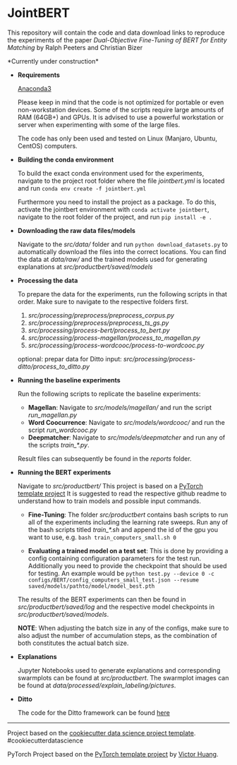 # JointBERT

This repository will contain the code and data download links to reproduce the experiments of the paper *Dual-Objective Fine-Tuning of BERT for Entity Matching* by Ralph Peeters and Christian Bizer

\*Currently under construction\*

* **Requirements**

    [Anaconda3](https://www.anaconda.com/products/individual)

    Please keep in mind that the code is not optimized for portable or even non-workstation devices. Some of the scripts require large amounts of RAM (64GB+) and GPUs. It is advised to use a powerful workstation or server when experimenting with some of the large files.

    The code has only been used and tested on Linux (Manjaro, Ubuntu, CentOS) computers.

* **Building the conda environment**

    To build the exact conda environment used for the experiments, navigate to the project root folder where the file *jointbert.yml* is located and run ```conda env create -f jointbert.yml```
    
    Furthermore you need to install the project as a package. To do this, activate the jointbert environment with ```conda activate jointbert```, navigate to the root folder of the project, and run ```pip install -e .```

* **Downloading the raw data files/models**

    Navigate to the *src/data/* folder and run ```python download_datasets.py``` to automatically download the files into the correct locations.
    You can find the data at *data/raw/* and the trained models used for generating explanations at *src/productbert/saved/models*

* **Processing the data**

    To prepare the data for the experiments, run the following scripts in that order. Make sure to navigate to the respective folders first.
    
    1. *src/processing/preprocess/preprocess_corpus.py*
    2. *src/processing/preprocess/preprocess_ts_gs.py*
    3. *src/processing/process-bert/process_to_bert.py*
    4. *src/processing/process-magellan/process_to_magellan.py*
    5. *src/processing/process-wordcooc/process-to-wordcooc.py*
    
    optional: prepar data for Ditto input: *src/processing/process-ditto/process_to_ditto.py*
    
* **Running the baseline experiments**

    Run the following scripts to replicate the baseline experiments:
    * **Magellan**:
        Navigate to *src/models/magellan/* and run the script *run_magellan.py*
    * **Word Coocurrence**:
    Navigate to *src/models/wordcooc/* and run the script *run_wordcooc.py*
    * **Deepmatcher**:
    Navigate to *src/models/deepmatcher* and run any of the scripts *train_\*.py*.
    
    Result files can subsequently be found in the *reports* folder.

* **Running the BERT experiments**

    Navigate to *src/productbert/*
    This project is based on a <a target="_blank" href="https://github.com/victoresque/pytorch-template/">PyTorch template project</a> It is suggested to read the respective github readme to understand how to train models and possible input commands.
    * **Fine-Tuning**:
    The folder *src/productbert* contains bash scripts to run all of the experiments including the learning rate sweeps. Run any of the bash scripts titled *train_\*.sh* and append the id of the gpu you want to use, e.g. ```bash train_computers_small.sh 0```

    * **Evaluating a trained model on a test set**:
    This is done by providing a config containing configuration parameters for the test run. Additionally you need to provide the checkpoint that should be used for testing. An example would be ```python test.py --device 0 -c configs/BERT/config_computers_small_test.json --resume saved/models/pathto/model/model_best.pth```
    
    The results of the BERT experiments can then be found in *src/productbert/saved/log* and the respective model checkpoints in *src/productbert/saved/models*.
    
    **NOTE**: When adjusting the batch size in any of the configs, make sure to also adjust the number of accumulation steps, as the combination of both constitutes the actual batch size.

* **Explanations**

    Jupyter Notebooks used to generate explanations and corresponding swarmplots can be found at *src/productbert*. The swarmplot images can be found at *data/processed/explain_labeling/pictures*.

* **Ditto**

    The code for the Ditto framework can be found [here](https://github.com/megagonlabs/ditto)
--------

Project based on the [cookiecutter data science project template](https://drivendata.github.io/cookiecutter-data-science/). #cookiecutterdatascience

PyTorch Project based on the [PyTorch template project](https://github.com/victoresque/pytorch-template/) by [Victor Huang](https://github.com/victoresque).